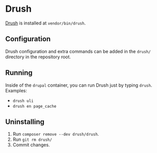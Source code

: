 Drush
=====

[Drush](http://docs.drush.org/en/8.x/) is installed at `vendor/bin/drush`.

Configuration
-------------
Drush configuration and extra commands can be added in the `drush/` directory in the repository root.

Running
-------
Inside of the `drupal` container, you can run Drush just by typing `drush`.  Examples:
* `drush uli`
* `drush en page_cache`

Uninstalling
------------
1. Run `composer remove --dev drush/drush`.
2. Run `git rm drush/`
3. Commit changes.
